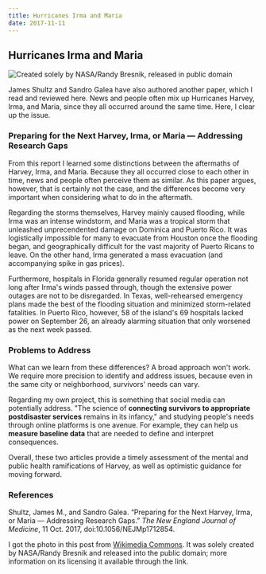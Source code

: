 ```yaml
---
title: Hurricanes Irma and Maria
date: 2017-11-11
---
```


## Hurricanes Irma and Maria

![Created solely by NASA/Randy Bresnik, released in public domain]({{'img/harvey.jpg'|prepend:site.baseurl}})

James Shultz and Sandro Galea have also authored another paper, which I read and reviewed here. News and people often mix up Hurricanes Harvey, Irma, and Maria, since they all occurred around the same time. Here, I clear up the issue.

### Preparing for the Next Harvey, Irma, or Maria — Addressing Research Gaps

From this report I learned some distinctions between the aftermaths of Harvey, Irma, and Maria. Because they all occurred close to each other in time, news and people often perceive them as similar. As this paper argues, however, that is certainly not the case, and the differences become very important when considering what to do in the aftermath.

Regarding the storms themselves, Harvey mainly caused flooding, while Irma was an intense windstorm, and Maria was a tropical storm that unleashed unprecendented damage on Dominica and Puerto Rico. It was logistically impossible for many to evacuate from Houston once the flooding began, and geographically difficult for the vast majority of Puerto Ricans to leave. On the other hand, Irma generated a mass evacuation (and accompanying spike in gas prices).

Furthermore, hospitals in Florida generally resumed regular operation not long after Irma's winds passed through, though the extensive power outages are not to be disregarded. In Texas, well-rehearsed emergency plans made the best of the flooding situation and minimized storm-related fatalities. In Puerto Rico, however, 58 of the island's 69 hospitals lacked power on September 26, an already alarming situation that only worsened as the next week passed.

### Problems to Address

What can we learn from these differences? A broad approach won't work. We require more precision to identify and address issues, because even in the same city or neighborhood, survivors' needs can vary.

Regarding my own project, this is something that social media can potentially address. "The science of **connecting survivors to appropriate postdisaster services** remains in its infancy," and studying people's needs through online platforms is one avenue. For example, they can help us **measure baseline data** that are needed to define and interpret consequences.

Overall, these two articles provide a timely assessment of the mental and public health ramifications of Harvey, as well as optimistic guidance for moving forward.

### References

Shultz, James M., and Sandro Galea. “Preparing for the Next Harvey, Irma, or Maria — Addressing Research Gaps.” *The New England Journal of Medicine*, 11 Oct. 2017, doi:10.1056/NEJMp1712854.

I got the photo in this post from [Wikimedia Commons](https://commons.wikimedia.org/wiki/File:ISS-52_Hurricane_Harvey_(7).jpg). It was solely created by NASA/Randy Bresnik and released into the public domain; more information on its licensing it available through the link.
